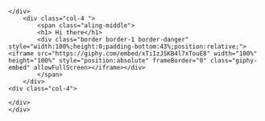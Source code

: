 <html lang="en">
<head>
    <meta charset="UTF-8">
    <meta http-equiv="X-UA-Compatible" content="IE=edge">
    <meta name="viewport" content="width=device-width, initial-scale=1.0">
    <title>Document</title>
    <link href="https://cdn.jsdelivr.net/npm/bootstrap@5.3.1/dist/css/bootstrap.min.css" rel="stylesheet" integrity="sha384-4bw+/aepP/YC94hEpVNVgiZdgIC5+VKNBQNGCHeKRQN+PtmoHDEXuppvnDJzQIu9" crossorigin="anonymous">
</head>

<body>
    <div class="row">
    <div class="col-4">

    </div>        
        <div class="col-4 ">
            <span class="aling-middle">
            <h1> Hi there</h1>
            <div class="border border-1 border-danger" style="width:100%;height:0;padding-bottom:43%;position:relative;"><iframe src="https://giphy.com/embed/xTiIzJSKB4l7xTouE8" width="100%" height="100%" style="position:absolute" frameBorder="0" class="giphy-embed" allowFullScreen></iframe></div>
            </span>       
        </div>
    <div class="col-4">

    </div>        
    </div>


</body>
</html>
